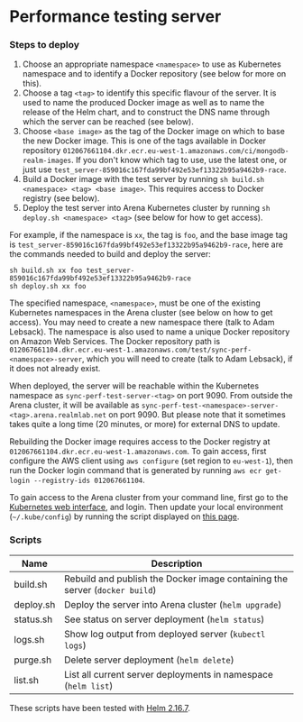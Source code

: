 Performance testing server
==========================

### Steps to deploy
1. Choose an appropriate namespace `<namespace>` to use as Kubernetes namespace
   and to identify a Docker repository (see below for more on this).
2. Choose a tag `<tag>` to identify this specific flavour of the server. It is
   used to name the produced Docker image as well as to name the release of the
   Helm chart, and to construct the DNS name through which the server can be
   reached (see below).
3. Choose `<base image>` as the tag of the Docker image on which to base the new
   Docker image. This is one of the tags available in Docker repository
   `012067661104.dkr.ecr.eu-west-1.amazonaws.com/ci/mongodb-realm-images`. If
   you don't know which tag to use, use the latest one, or just use
   `test_server-859016c167fda99bf492e53ef13322b95a9462b9-race`.
4. Build a Docker image with the test server by running `sh build.sh <namespace>
   <tag> <base image>`. This requires access to Docker registry (see below).
5. Deploy the test server into Arena Kubernetes cluster by running `sh deploy.sh
   <namespace> <tag>` (see below for how to get access).

For example, if the namespace is `xx`, the tag is `foo`, and the base image tag
is `test_server-859016c167fda99bf492e53ef13322b95a9462b9-race`, here are the
commands needed to build and deploy the server:

    sh build.sh xx foo test_server-859016c167fda99bf492e53ef13322b95a9462b9-race
    sh deploy.sh xx foo

The specified namespace, `<namespace>`, must be one of the existing Kubernetes
namespaces in the Arena cluster (see below on how to get access). You may need
to create a new namespace there (talk to Adam Lebsack). The namespace is also
used to name a unique Docker repository on Amazon Web Services. The Docker
repository path is
`012067661104.dkr.ecr.eu-west-1.amazonaws.com/test/sync-perf-<namespace>-server`,
which you will need to create (talk to Adam Lebsack), if it does not already
exist.

When deployed, the server will be reachable within the Kubernetes namespace as
`sync-perf-test-server-<tag>` on port 9090. From outside the Arena cluster, it
will be available as
`sync-perf-test-<namespace>-server-<tag>.arena.realmlab.net` on port 9090. But
please note that it sometimes takes quite a long time (20 minutes, or more) for
external DNS to update.

Rebuilding the Docker image requires access to the Docker registry at
`012067661104.dkr.ecr.eu-west-1.amazonaws.com`. To gain access, first configure
the AWS client using `aws configure` (set region to `eu-west-1`), then run the
Docker login command that is generated by running `aws ecr get-login
--registry-ids 012067661104`.

To gain access to the Arena cluster from your command line, first go to the
[Kubernetes web interface](https://arena.k8s.realmlab.net), and login. Then
update your local environment (`~/.kube/config`) by running the script displayed
on [this page](https://arena.k8s.realmlab.net/kubeconfig).

### Scripts

| Name      | Description
|-----------|----------------------------------------------------------------------------
| build.sh  | Rebuild and publish the Docker image containing the server (`docker build`)
| deploy.sh | Deploy the server into Arena cluster (`helm upgrade`)
| status.sh | See status on server deployment (`helm status`)
| logs.sh   | Show log output from deployed server (`kubectl logs`)
| purge.sh  | Delete server deployment (`helm delete`)
| list.sh   | List all current server deployments in namespace (`helm list`)

These scripts have been tested with [Helm
2.16.7](https://github.com/helm/helm/releases/tag/v2.16.7).
